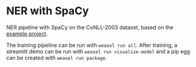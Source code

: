 # NER with SpaCy

NER pipeline with SpaCy on the CoNLL-2003 dataset, based on the [example project](https://github.com/explosion/projects/tree/v3/pipelines/ner_demo).

The training pipeline can be run with `weasel run all`. After training, a streamlit demo can be run with `weasel run visualize-model` and a pip egg can be created with `weasel run package`.

